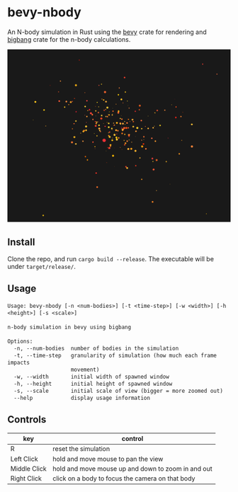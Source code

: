 # bevy-nbody

An N-body simulation in Rust using the [bevy](https://bevyengine.org) crate for rendering and [bigbang](https://docs.rs/bigbang/0.0.9/bigbang/) crate for the n-body calculations.

![screenshot](assets/nbody.png)

## Install

Clone the repo, and run `cargo build --release`. The executable will be under `target/release/`.

## Usage

```
Usage: bevy-nbody [-n <num-bodies>] [-t <time-step>] [-w <width>] [-h <height>] [-s <scale>]

n-body simulation in bevy using bigbang

Options:
  -n, --num-bodies  number of bodies in the simulation
  -t, --time-step   granularity of simulation (how much each frame impacts
                    movement)
  -w, --width       initial width of spawned window
  -h, --height      initial height of spawned window
  -s, --scale       initial scale of view (bigger = more zoomed out)
  --help            display usage information
```

## Controls

|key | control|
|----|--------|
| R | reset the simulation |
| Left Click | hold and move mouse to pan the view | 
| Middle Click | hold and move mouse up and down to zoom in and out |
| Right Click | click on a body to focus the camera on that body |